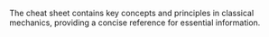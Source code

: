 The cheat sheet contains key concepts and principles in classical mechanics, providing a concise reference for essential information.
